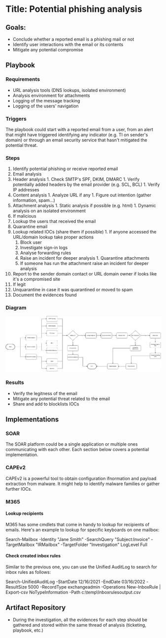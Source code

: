 # Title: Potential phishing analysis

## Goals:
  * Conclude whether a reported email is a phishing mail or not
  * Identify user interactions with the email or its contents
  * Mitigate any potential compromise

## Playbook
### Requirements
   * URL analysis tools (DNS lookups, isolated environment)
   * Analysis environment for attachments
   * Logging of the message tracking
   * Logging of the users' navigation

### Triggers
   The playbook could start with a reported email from a user, from an alert 
   that might have triggered identifying any indicator (e.g. TI on sender's 
   domain) or through an email security service that hasn't mitigated the 
   potential threat.

### Steps

1. Identify potential phishing or receive reported email
1. Email analysis
  1. Header analysis
    1. Check SMTP's SPF, DKIM, DMARC
    1. Verify potentially added headers by the email provider (e.g. SCL, BCL)
    1. Verify IP addresses
  1. Content analysis
    1. Analyze URL if any
    1. Figure out intention (gather information, spam...)
  1. Attachment analysis
    1. Static analysis if possible (e.g. html)
    1. Dynamic analysis on an isolated environment
1. If malicious
  1. Lookup the users that received the email
  1. Quarantine email
  1. Lookup related IOCs (share them if possible)
    1. If anyone accessed the URL/domain lookup take proper actions
      1. Block user
      1. Investigate sign-in logs
      1. Analyse forwarding rules
      1. Raise an incident for deeper analysis
    1. Quarantine attachments
      1. If someone has run the attachment raise an incident for deeper analysis
  1. Report to the sender domain contact or URL domain owner if looks like it's 
  a compromised site
1. If legit
  1. Unquarantine in case it was quarantined or moved to spam
  1. Document the evidences found


### Diagram
![Generic Potential Phishing Diagram](./diagram.png)

### Results
  * Verify the legitness of the email
  * Mitigate any potential threat related to the email
  * Share and add to blocklists IOCs

## Implementations


### SOAR

The SOAR platform could be a single application or multiple ones communicating
with each other. Each section below covers a potential implementation.

### CAPEv2
CAPEv2 is a powerful tool to obtain configuration ifnormation and payload 
extraction from malware. It might help to identify malware families or gather 
further IOCs.

### M365 

#### Lookup recipients
M365 has some cmdlets that come in handy to lookup for recipients of emails. 
Here's an example to lookup for specific keyboards on one mailbox:

Search-Mailbox -Identity "Jane Smith" -SearchQuery "Subject:Invoice" 
-TargetMailbox "IRMailbox" -TargetFolder "Investigation" LogLevel Full

#### Check created inbox rules
Similar to the previous one, you can use the Unified AuditLog to search for 
inbox rules as follows:

Search-UnifiedAuditLog -StartDate 12/16/2021 -EndDate 03/16/2022 
-ResultSize 5000 -RecordType exchangeadmin -Operations New-InboxRule 
| Export-csv NoTypeInformation -Path c:\temp\Inboxrulesoutput.csv


## Artifact Repository
  * During the investigation, all the evidences for each step should be gathered
   and stored within the same thread of analysis (ticketing, playbook, etc.)

